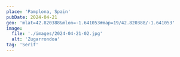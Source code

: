 ```yaml
---
place: 'Pamplona, Spain'
pubDate: 2024-04-21
geo: 'mlat=42.820388&mlon=-1.641053#map=19/42.820388/-1.641053'
image:
  file: './images/2024-04-21-02.jpg'
  alt: 'Zugarrondoa'
tag: 'Serif'
---
```

